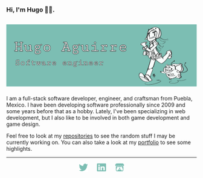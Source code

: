 ### Hi, I'm Hugo 🐱‍💻.
![image](img/banner.png)
---

I am a full-stack software developer, engineer, and craftsman from Puebla, Mexico. I have been developing software professionally since 2009 and some years before that as a hobby. Lately, I've been specializing in web development, but I also like to be involved in both game development and game design.

Feel free to look at my [repositories](https://github.com/bul-ikana?tab=repositories) to see the random stuff I may be currently working on. You can also take a look at my [portfolio](posts/portfolio.md) to see some highlights.

---
<div align="center">
	<a href="https://twitter.com/hugoagmtz"><img src="img/twitter.svg" width="24" height="24"></a>
	&nbsp;&nbsp;&nbsp;&nbsp;
	<a href="https://www.linkedin.com/in/hugoaguirre/"><img src="img/linkedin.svg" width="24" height="24"></a>
	&nbsp;&nbsp;&nbsp;&nbsp;
	<a href="https://bul-ikana.itch.io/"><img src="img/itchio.svg" width="24" height="24"></a>
</div>